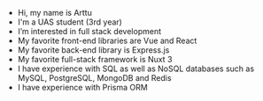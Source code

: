 - Hi, my name is Arttu
- I'm a UAS student (3rd year)
- I’m interested in full stack development
- My favorite front-end libraries are Vue and React
- My favorite back-end library is Express.js
- My favorite full-stack framework is Nuxt 3
- I have experience with SQL as well as NoSQL databases such as MySQL, PostgreSQL, MongoDB and Redis
- I have experience with Prisma ORM